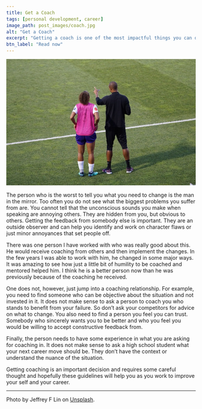 ```yaml
---
title: Get a Coach
tags: [personal development, career]
image_path: post_images/coach.jpg
alt: "Get a Coach"
excerpt: "Getting a coach is one of the most impactful things you can do for your career."
btn_label: "Read now"
---
```

![coach][image]

The person who is the worst to tell you what you need to change is the man in the mirror. Too often you do not see what the biggest problems you suffer from are. You cannot tell that the unconscious sounds you make when speaking are annoying others. They are hidden from you, but obvious to others. Getting the feedback from somebody else is important. They are an outside observer and can help you identify and work on character flaws or just minor annoyances that set people off.

There was one person I have worked with who was really good about this. He would receive coaching from others and then implement the changes. In the few years I was able to work with him, he changed in some major ways. It was amazing to see how just a little bit of humility to be coached and mentored helped him. I think he is a better person now than he was previously because of the coaching he received.

One does not, however, just jump into a coaching relationship. For example, you need to find someone who can be objective about the situation and not invested in it. It does not make sense to ask a person to coach you who stands to benefit from your failure. So don’t ask your competitors for advice on what to change. You also need to find a person you feel you can trust. Somebody who sincerely wants you to be better and who you feel you would be willing to accept constructive feedback from.

Finally, the person needs to have some experience in what you are asking for coaching in. It does not make sense to ask a high school student what your next career move should be. They don’t have the context or understand the nuance of the situation.

Getting coaching is an important decision and requires some careful thought and hopefully these guidelines will help you as you work to improve your self and your career.

---
Photo by Jeffrey F Lin on [Unsplash][unsplash].

[image]: /images/post_images/coach.jpg
[unsplash]: https://unsplash.com/photos/nKcx6jbFE-A
